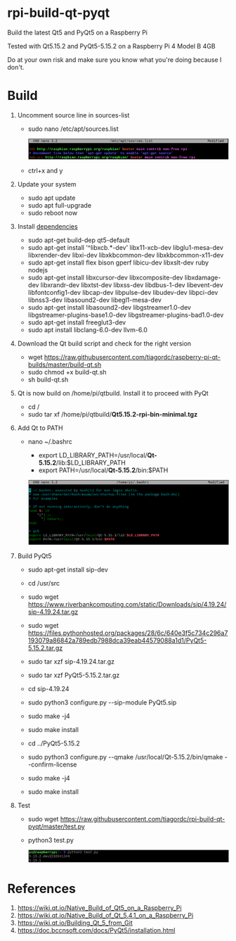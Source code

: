 # rpi-build-qt-pyqt

Build the latest Qt5 and PyQt5 on a Raspberry Pi

Tested with Qt5.15.2 and PyQt5-5.15.2 on a Raspberry Pi 4 Model B 4GB

Do at your own risk and make sure you know what you're doing because I don't.

# Build

1. Uncomment source line in sources-list

    * sudo nano /etc/apt/sources.list
    
      ![sources](images/sources.png)
    
    * ctrl+x and y

2. Update your system

    * sudo apt update
    * sudo apt full-upgrade
    * sudo reboot now
    
3. Install [dependencies](https://wiki.qt.io/Building_Qt_5_from_Git)

	  * sudo apt-get build-dep qt5-default
	  * sudo apt-get install '^libxcb.*-dev' libx11-xcb-dev libglu1-mesa-dev libxrender-dev libxi-dev libxkbcommon-dev libxkbcommon-x11-dev
	  * sudo apt-get install flex bison gperf libicu-dev libxslt-dev ruby nodejs
	  * sudo apt-get install libxcursor-dev libxcomposite-dev libxdamage-dev libxrandr-dev libxtst-dev libxss-dev libdbus-1-dev libevent-dev libfontconfig1-dev libcap-dev libpulse-dev libudev-dev libpci-dev libnss3-dev libasound2-dev libegl1-mesa-dev
	  * sudo apt-get install libasound2-dev libgstreamer1.0-dev libgstreamer-plugins-base1.0-dev libgstreamer-plugins-bad1.0-dev
	  * sudo apt-get install freeglut3-dev
	  * sudo apt install libclang-6.0-dev llvm-6.0
  
4. Download the Qt build script and check for the right version

    * wget https://raw.githubusercontent.com/tiagordc/raspberry-pi-qt-builds/master/build-qt.sh
    * sudo chmod +x build-qt.sh
    * sh build-qt.sh

5. Qt is now build on /home/pi/qtbuild. Install it to proceed with PyQt

    * cd /
    * sudo tar xf /home/pi/qtbuild/**Qt5.15.2-rpi-bin-minimal.tgz**

6. Add Qt to PATH

    * nano ~/.bashrc
        * export LD_LIBRARY_PATH=/usr/local/**Qt-5.15.2**/lib:$LD_LIBRARY_PATH
        * export PATH=/usr/local/**Qt-5.15.2**/bin:$PATH
      
    	![path](images/path.png)

7. Build PyQt5

    * sudo apt-get install sip-dev
    * cd /usr/src
    * sudo wget https://www.riverbankcomputing.com/static/Downloads/sip/4.19.24/sip-4.19.24.tar.gz
    * sudo wget https://files.pythonhosted.org/packages/28/6c/640e3f5c734c296a7193079a86842a789edb7988dca39eab44579088a1d1/PyQt5-5.15.2.tar.gz
    * sudo tar xzf sip-4.19.24.tar.gz
    * sudo tar xzf PyQt5-5.15.2.tar.gz

    * cd sip-4.19.24
    * sudo python3 configure.py --sip-module PyQt5.sip
    * sudo make -j4
    * sudo make install

    * cd ../PyQt5-5.15.2
    * sudo python3 configure.py --qmake /usr/local/Qt-5.15.2/bin/qmake --confirm-license
    * sudo make -j4
    * sudo make install

8. Test

    * sudo wget https://raw.githubusercontent.com/tiagordc/rpi-build-qt-pyqt/master/test.py
    * python3 test.py
    
      ![test](images/test.png)

# References

1. https://wiki.qt.io/Native_Build_of_Qt5_on_a_Raspberry_Pi
2. https://wiki.qt.io/Native_Build_of_Qt_5.4.1_on_a_Raspberry_Pi
3. https://wiki.qt.io/Building_Qt_5_from_Git
4. https://doc.bccnsoft.com/docs/PyQt5/installation.html
